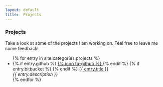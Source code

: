 ```yaml
---
layout: default
title:  Projects
---
```


<div id="projects">
  <h3>Projects</h3>
  <section>
    <p>
      Take a look at some of the projects I am working on. Feel free to leave me some feedback!
    </p>
  </section>
  <ul class="posts">
  {% for entry in site.categories.projects %}
    <li>
      {% if entry.github %}
        <a href="{{ entry.github }}" target="_blank">
          {% icon fa-github %}
        </a>
      {% endif %}
      {% if entry.bitbucket %}
        <a href="{{ entry.bitbucket }}" target="_blank">
          <i class="fa fa-bitbucket"> </i>
        </a>
      {% endif %}
      <a href="{{ entry.url }}/">{{ entry.title }}</a></br>
      <em>{{ entry.description }}</em>
    </li>
  {% endfor %}
  </ul>
</div>
